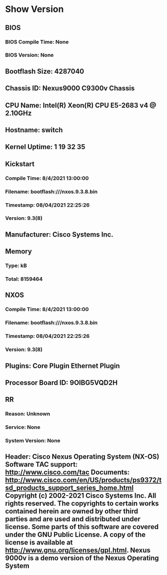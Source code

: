 
# Show Version
## BIOS
### BIOS Compile Time: None
### BIOS Version: None
## Bootflash Size: 4287040
## Chassis ID: Nexus9000 C9300v Chassis
## CPU Name: Intel(R) Xeon(R) CPU E5-2683 v4 @ 2.10GHz
## Hostname: switch
## Kernel Uptime: 1 19 32 35
## Kickstart
### Compile Time: 8/4/2021 13:00:00
### Filename: bootflash:///nxos.9.3.8.bin
### Timestamp: 08/04/2021 22:25:26
### Version: 9.3(8)
## Manufacturer:  Cisco Systems  Inc.
## Memory 
### Type: kB 
### Total: 8159464
## NXOS
### Compile Time: 8/4/2021 13:00:00
### Filename: bootflash:///nxos.9.3.8.bin
### Timestamp: 08/04/2021 22:25:26
### Version: 9.3(8)
## Plugins: Core Plugin  Ethernet Plugin
## Processor Board ID: 9OIBG5VQD2H
## RR
### Reason: Unknown
### Service: None
### System Version: None
## Header: Cisco Nexus Operating System (NX-OS) Software TAC support: http://www.cisco.com/tac Documents: http://www.cisco.com/en/US/products/ps9372/tsd_products_support_series_home.html Copyright (c) 2002-2021  Cisco Systems  Inc. All rights reserved. The copyrights to certain works contained herein are owned by other third parties and are used and distributed under license. Some parts of this software are covered under the GNU Public License. A copy of the license is available at http://www.gnu.org/licenses/gpl.html.  Nexus 9000v is a demo version of the Nexus Operating System